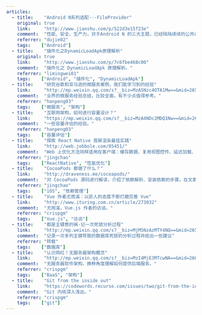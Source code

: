 ```yaml
---
articles:
  - title:    "Android N系列适配---FileProvider"
    original: true
    link:     "http://www.jianshu.com/p/522d3e15f23e"
    comment:  "性能、安全、生产力，对于Android N 的三大主题，已经陆陆续续的公开api，应用于各大手机品牌，百度医生移动端团队也是紧锣密鼓的把新特性应用于我们的项目，保证技术的先进性。在适配的同时，也踩平了许多不为人知的坑，今天我们就把研究的东西作为Android N系列陆续发出，希望能够帮助到更多的Android开发者。"
    referrer: "dujie02"
    tags:    ["Android"]
  - title:    "插件化之DynamicLoadApk原理解析"
    original: true
    link:     "http://www.jianshu.com/p/7c6fbe468c00"
    comment:  "插件化之 DynamicLoadApk 原理解析。"
    referrer: "limingwei01"
    tags:    ["Android", "插件化", "DynamicLoadApk"]
  - title:    "研究谷歌和亚马逊的微服务案例，我们能学习到的经验"
    link:     "http://mp.weixin.qq.com/s?__biz=MzA5Nzc4OTA1Mw==&mid=2659598391&idx=1&sn=4dbfeadb217c89bf051168bbab56fda7&chksm=8be99525bc9e1c3398c6884bc7eed43580d2d70cbf36d5902e043d9ccb7a44d3979523eddca3&scene=0#wechat_redirect"
    comment:  "业界的微服务经验总结，比较全面，有不少点值得参考。"
    referrer: "hanpeng03"
    tags:    ["微服务", "架构"]
  - title:    "互联网架构，如何进行容量设计？"
    link:     "https://mp.weixin.qq.com/s?__biz=MzA4NDc2MDQ1Nw==&mid=2650238115&idx=2&sn=728017e699155cf5b87d53925930d7cb&chksm=87e18e45b0960753af15203dd852a21180c12592173dcba9c418df8f1ba2d550bdfa0a300a06&scene=0&key=&ascene=7&uin=&devicetype=android-22&version=26031b31&nettype=WIFI"
    comment:  "一些容量评估的经验。"
    referrer: "hanpeng03"
    tags:    ["容量评估"]
  - title:    "探索 React Native 首屏渲染最佳实践"
    link:     "http://web.jobbole.com/85451/"
    comment:  "Web 上优化方法同样适用在客户端：缓存数据、复用视图控件、延迟加载、异步加载。作者结合实际例子说明如何运用上述方法来减少首屏渲染时间。"
    referrer: "jingchao"
    tags:    ["ReactNative", "性能优化"]
  - title:    "CocoaPods 都做了什么？"
    link:     "http://draveness.me/cocoapods/"
    comment:  "对 CocoaPods 源码进行解读，介绍了依赖解析、安装依赖的步骤。在文章开始，作者还介绍了 Ruby 语言的特性以及为何集成工具喜欢用 Ruby，并自己写了一个依赖解析的框架。"
    referrer: "jingchao"
    tags:    ["iOS", "依赖管理"]
  - title:    "Vue 作者尤雨溪：以匠人的态度不断打磨完善 Vue"
    link:     "http://www.ituring.com.cn/article/273032"
    comment:  "尤雨溪，Vue.js 作者的访谈。"
    referrer: "crispgm"
    tags:    ["Vue.js", "访谈"]
  - title:    "都是主键惹的祸-记一次死锁分析过程"
    link:     "http://mp.weixin.qq.com/s?__biz=MjM5NzAzMTY4NQ==&mid=2653929270&idx=1&sn=e0e2bf70746ce4d21085a21a5b61e997&chksm=bd3b255c8a4cac4ae07923b76e21b34e5c92297bd775e32dc6c79c9c61d8f9a280b59c671d53&scene=0#wechat_redirect"
    comment:  "记录一次多列主键导致的数据库死锁的分析过程并给出一些建议"
    referrer: "转载"
    tags:    ["数据库"]
  - title:    "认识网红！无服务器架构概念"
    link:     "http://mp.weixin.qq.com/s?__biz=MzI4MjE3MTcwNA==&mid=2664334974&idx=1&sn=cfe42b38eeae7bee056b4328f98ea8a9&chksm=f0a42629c7d3af3f18442fbad75167453a8ec5ea6d633406ccfdf8566cf77c34ed1f75124abf&mpshare=1&scene=1&srcid=1024isL2koBMZsqqpRH7W20T&from=groupmessage&isappinstalled=0#wechat_redirect"
    comment:  "无服务器软件架构，换种角度理解如何提供后端服务。"
    referrer: "crispgm"
    tags:    ["BaaS", "架构"]
  - title:    "Git from the inside out"
    link:     "https://codewords.recurse.com/issues/two/git-from-the-inside-out"
    comment:  "Git 内核深入浅出。"
    referrer: "crispgm"
    tags:    ["git"]
---
```

